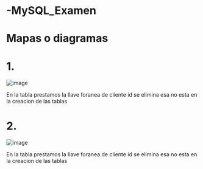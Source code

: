 # -MySQL_Examen

# Mapas o diagramas 
# 1.
   ![image](https://github.com/user-attachments/assets/2ce4a814-456d-494d-844f-d2a5928ddaa0)

En la tabla prestamos la llave foranea de cliente id se elimina esa no esta en la creacion de las tablas 
# 2.

![image](https://github.com/user-attachments/assets/777ba0fe-210b-4f44-9a2b-41656b20c1e5)

En la tabla prestamos la llave foranea de cliente id se elimina esa no esta en la creacion de las tablas 

